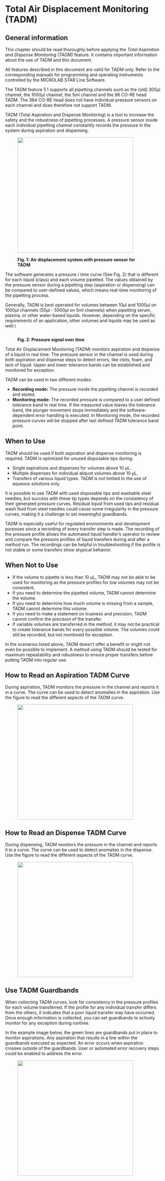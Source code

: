 # Total Air Displacement Monitoring (TADM)

## **General information**

This chapter should be read thoroughly before applying the _Total Aspiration and Dispense Monitoring (TADM)_ feature. It contains important information about the use of TADM and this document.

All features described in this document are valid for TADM only. Refer to the corresponding manuals for programming and operating instruments controlled by the MICROLAB STAR Line Software.

The TADM feature 5.1 supports all pipetting channels such as the (old) 300μl channel, the 1000μl channel, the 5ml channel and the 96 CO-RE head TADM. The 384 CO-RE head does not have individual pressure sensors on each channel and does therefore not support TADM.

TADM (Total Aspiration and Dispense Monitoring) is a tool to increase the safety and the robustness of pipetting processes. A pressure sensor inside each individual pipetting channel constantly records the pressure in the system during aspiration and dispensing.

<figure><img src="../../.gitbook/assets/image (1) (1) (1) (1) (1) (1) (1) (1) (1) (1).png" alt="" width="375"><figcaption><p><strong>Fig. 1: Air displacement system with pressure sensor for TADM</strong></p></figcaption></figure>

The software generates a pressure / time curve (See Fig. 2) that is different for each liquid (class) and each volume pipetted. The values obtained by the pressure sensor during a pipetting step (aspiration or dispensing) can be compared to user-defined values, which means real-time monitoring of the pipetting process.

Generally, TADM is best operated for volumes between 10μl and 1000μl on 1000μl channels (50μl - 5000μl on 5ml channels) when pipetting serum, plasma, or other water-based liquids. However, depending on the specific requirements of an application, other volumes and liquids may be used as well.\


<figure><img src="../../.gitbook/assets/image (120) (1).png" alt=""><figcaption><p><strong>Fig. 2: Pressure signal over time</strong></p></figcaption></figure>

Total Air Displacement Monitoring (TADM) monitors aspiration and dispense of a liquid in real time. The pressure sensor in the channel is used during both aspiration and dispense steps to detect errors, like clots, foam, and lack of liquid. Upper and lower tolerance bands can be established and monitored for exception.

TADM can be used in two different modes:

* **Recording mode:** The pressure inside the pipetting channel is recorded and stored.&#x20;
* **Monitoring mode:** The recorded pressure is compared to a user defined tolerance band in real time. If the measured value leaves the tolerance band, the plunger movement stops immediately and the software-dependent error handling is executed. In Monitoring mode, the recorded pressure curves will be stopped after last defined TADM tolerance band point.

## When to Use

TADM should be used if both aspiration and dispense monitoring is required. TADM is optimized for unused disposable tips during:

* Single aspirations and dispenses for volumes above 10 μL.&#x20;
* Multiple dispenses for individual aliquot volumes above 10 μL.
* Transfers of various liquid types. TADM is not limited to the use of aqueous solutions only.

It is possible to use TADM with used disposable tips and washable steel needles, but success with these tip types depends on the consistency of their generated pressure curves. Residual liquid from used tips and residual wash fluid from steel needles could cause some irregularity in the pressure curves, making it a challenge to set meaningful guardbands.&#x20;

TADM is especially useful for regulated environments and development purposes since a recording of every transfer step is made. The recording of the pressure profile allows the automated liquid handler’s operator to review and compare the pressure profiles of liquid transfers during and after a method run. The recordings can be helpful in troubleshooting if the profile is not stable or some transfers show atypical behavior.



## When Not to Use

* If the volume to pipette is less than 10 μL, TADM may not be able to be used for monitoring as the pressure profiles for low volumes may not be consistent.&#x20;
* If you need to determine the pipetted volume, TADM cannot determine the volume.&#x20;
* If you need to determine how much volume is missing from a sample, TADM cannot determine this volume.&#x20;
* If you need to make a statement on trueness and precision, TADM cannot confirm the precision of the transfer.&#x20;
* If variable volumes are transferred in the method, it may not be practical to create tolerance bands for every possible volume. The volumes could still be recorded, but not monitored for exception.

In the scenarios listed above, TADM doesn’t offer a benefit or might not even be possible to implement. A method using TADM should be tested for maximum repeatability and robustness to ensure proper transfers before putting TADM into regular use.



## How to Read an Aspiration TADM Curve

During aspiration, TADM monitors the pressure in the channel and reports it in a curve. The curve can be used to detect anomalies in the aspiration. Use the figure to read the different aspects of the TADM curve.

<figure><img src="../../.gitbook/assets/image (24) (1) (1) (1) (1) (1) (1) (1) (1) (1) (1) (1).png" alt="" width="375"><figcaption></figcaption></figure>

## How to Read an Dispense TADM Curve

During dispensing, TADM monitors the pressure in the channel and reports it in a curve. The curve can be used to detect anomalies in the dispense. Use the figure to read the different aspects of the TADM curve.

<figure><img src="../../.gitbook/assets/image (25) (1) (1) (1) (1) (1) (1) (1) (1) (1) (1) (1).png" alt="" width="375"><figcaption></figcaption></figure>

## Use TADM Guardbands

When collecting TADM curves, look for consistency in the pressure profiles for each volume transferred. If the profile for any individual transfer differs from the others, it indicates that a poor liquid transfer may have occurred. Once enough information is collected, you can set guardbands to actively monitor for any exception during runtime.&#x20;

In the example image below, the green lines are guardbands put in place to monitor aspirations. Any aspiration that results in a line within the guardbands executed as expected. An error occurs when aspiration crosses outside of the guardbands. User or automated error recovery steps could be enabled to address the error.

<figure><img src="../../.gitbook/assets/image (26) (1) (1) (1) (1) (1) (1) (1) (1) (1) (1) (1).png" alt="" width="375"><figcaption></figcaption></figure>

